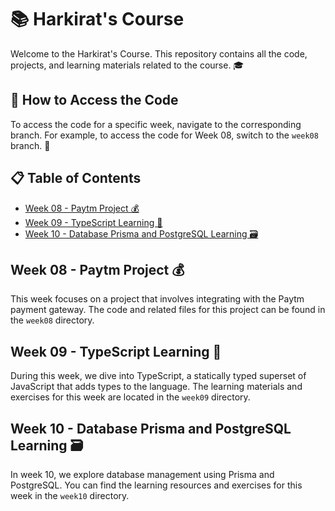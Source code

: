 # 📚 Harkirat's Course

Welcome to the Harkirat's Course. This repository contains all the code, projects, and learning materials related to the course. 🎓

## 📂 How to Access the Code

To access the code for a specific week, navigate to the corresponding branch. For example, to access the code for Week 08, switch to the `week08` branch. 🚀

## 📋 Table of Contents

- [Week 08 - Paytm Project 💰](#week-08---paytm-project)
- [Week 09 - TypeScript Learning 📝](#week-09---typescript-learning)
- [Week 10 - Database Prisma and PostgreSQL Learning 🗃️](#week-10---database-prisma-and-postgresql-learning)

## Week 08 - Paytm Project 💰

This week focuses on a project that involves integrating with the Paytm payment gateway. The code and related files for this project can be found in the `week08` directory.

## Week 09 - TypeScript Learning 📝

During this week, we dive into TypeScript, a statically typed superset of JavaScript that adds types to the language. The learning materials and exercises for this week are located in the `week09` directory.

## Week 10 - Database Prisma and PostgreSQL Learning 🗃️

In week 10, we explore database management using Prisma and PostgreSQL. You can find the learning resources and exercises for this week in the `week10` directory.
